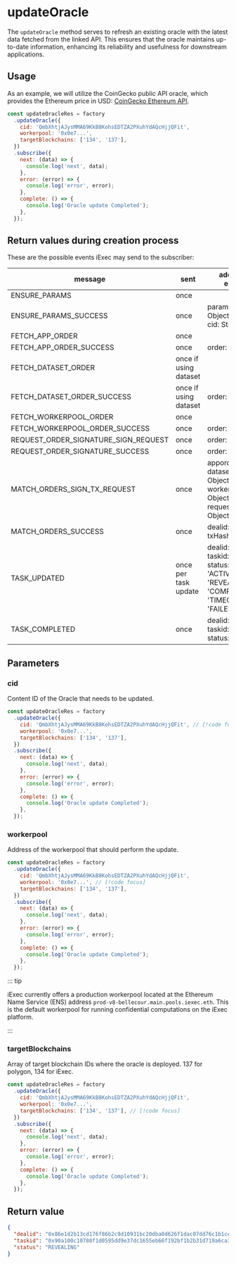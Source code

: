 # updateOracle

The `updateOracle` method serves to refresh an existing oracle with the latest
data fetched from the linked API. This ensures that the oracle maintains
up-to-date information, enhancing its reliability and usefulness for downstream
applications.

## Usage

As an example, we will utilize the CoinGecko public API oracle, which provides
the Ethereum price in USD:
<a href="https://api.coingecko.com/api/v3/simple/price?ids=ethereum&vs_currencies=usd">CoinGecko
Ethereum API</a>.

```js
const updateOracleRes = factory
  .updateOracle({
    cid: 'QmbXhtjAJysMMA69KkB8KohsEDTZA2PXuhYdAQcHjjQFit',
    workerpool: '0x0e7...',
    targetBlockchains: ['134', '137'],
  })
  .subscribe({
    next: (data) => {
      console.log('next', data);
    },
    error: (error) => {
      console.log('error', error);
    },
    complete: () => {
      console.log('Oracle update Completed');
    },
  });
```

## Return values during creation process

These are the possible events iExec may send to the subscriber:

| message                              | sent                  | additional entries                                                                                                         |
| ------------------------------------ | --------------------- | -------------------------------------------------------------------------------------------------------------------------- |
| ENSURE_PARAMS                        | once                  |                                                                                                                            |
| ENSURE_PARAMS_SUCCESS                | once                  | paramSet: Object<br/> cid: String                                                                                          |
| FETCH_APP_ORDER                      | once                  |                                                                                                                            |
| FETCH_APP_ORDER_SUCCESS              | once                  | order: Object                                                                                                              |
| FETCH_DATASET_ORDER                  | once if using dataset |                                                                                                                            |
| FETCH_DATASET_ORDER_SUCCESS          | once if using dataset | order: Object                                                                                                              |
| FETCH_WORKERPOOL_ORDER               | once                  |                                                                                                                            |
| FETCH_WORKERPOOL_ORDER_SUCCESS       | once                  | order: Object                                                                                                              |
| REQUEST_ORDER_SIGNATURE_SIGN_REQUEST | once                  | order: Object                                                                                                              |
| REQUEST_ORDER_SIGNATURE_SUCCESS      | once                  | order: Object                                                                                                              |
| MATCH_ORDERS_SIGN_TX_REQUEST         | once                  | apporder: Object<br/> datasetorder: Object<br/> workerpoolorder: Object<br/> requestorder: Object                          |
| MATCH_ORDERS_SUCCESS                 | once                  | dealid: String<br/> txHash: String                                                                                         |
| TASK_UPDATED                         | once per task update  | dealid: String<br/> taskid: String<br/> status: 'UNSET' \| 'ACTIVE' \| 'REVEALING' \| 'COMPLETED' \| 'TIMEOUT' \| 'FAILED' |
| TASK_COMPLETED                       | once                  | dealid: String<br/> taskid: String<br/> status: String                                                                     |

## Parameters

### cid

Content ID of the Oracle that needs to be updated.

```js
const updateOracleRes = factory
  .updateOracle({
    cid: 'QmbXhtjAJysMMA69KkB8KohsEDTZA2PXuhYdAQcHjjQFit', // [!code focus]
    workerpool: '0x0e7...',
    targetBlockchains: ['134', '137'],
  })
  .subscribe({
    next: (data) => {
      console.log('next', data);
    },
    error: (error) => {
      console.log('error', error);
    },
    complete: () => {
      console.log('Oracle update Completed');
    },
  });
```

### workerpool

Address of the workerpool that should perform the update.

```js
const updateOracleRes = factory
  .updateOracle({
    cid: 'QmbXhtjAJysMMA69KkB8KohsEDTZA2PXuhYdAQcHjjQFit',
    workerpool: '0x0e7...', // [!code focus]
    targetBlockchains: ['134', '137'],
  })
  .subscribe({
    next: (data) => {
      console.log('next', data);
    },
    error: (error) => {
      console.log('error', error);
    },
    complete: () => {
      console.log('Oracle update Completed');
    },
  });
```

::: tip

iExec currently offers a production workerpool located at the Ethereum Name
Service (ENS) address `prod-v8-bellecour.main.pools.iexec.eth`. This is the
default workerpool for running confidential computations on the iExec platform.

:::

### targetBlockchains

Array of target blockchain IDs where the oracle is deployed. 137 for polygon,
134 for iExec.

```js
const updateOracleRes = factory
  .updateOracle({
    cid: 'QmbXhtjAJysMMA69KkB8KohsEDTZA2PXuhYdAQcHjjQFit',
    workerpool: '0x0e7...',
    targetBlockchains: ['134', '137'], // [!code focus]
  })
  .subscribe({
    next: (data) => {
      console.log('next', data);
    },
    error: (error) => {
      console.log('error', error);
    },
    complete: () => {
      console.log('Oracle update Completed');
    },
  });
```

## Return value

```json
{
  "dealid": "0x86e1d2b13cd176f86b2c9d10931bc20dba0d626f1dac07dd76c1b1cec569f232",
  "taskid": "0x90a100c10780f1d0595dd9e37dc1655eb66f192bf1b2b31d719a6ca3c6b62d07",
  "status": "REVEALING"
}
```
